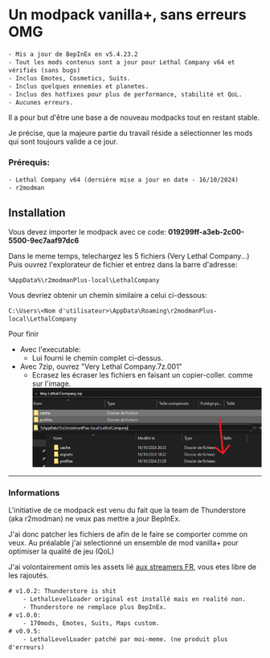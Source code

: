 # __Un modpack vanilla+, sans erreurs OMG__
```
- Mis a jour de BepInEx en v5.4.23.2
- Tout les mods contenus sont a jour pour Lethal Company v64 et vérifiés (sans bugs)
- Inclus Emotes, Cosmetics, Suits.
- Inclus quelques ennemies et planetes.
- Inclus des hotfixes pour plus de performance, stabilité et QoL.
- Aucunes erreurs.
```
Il a pour but d'être une base a de nouveau modpacks tout en restant stable.

Je précise, que la majeure partie du travail réside a sélectionner les mods qui sont toujours valide a ce jour.

### Prérequis:
```
- Lethal Company v64 (dernière mise a jour en date - 16/10/2024)
- r2modman
```
## Installation
Vous devez importer le modpack avec ce code: __019299ff-a3eb-2c00-5500-9ec7aaf97dc6__

Dans le meme temps, telechargez les 5 fichiers (Very Lethal Company...)
Puis ouvrez l'explorateur de fichier et entrez dans la barre d'adresse:
```
%AppData%\r2modmanPlus-local\LethalCompany
```
Vous devriez obtenir un chemin similaire a celui ci-dessous:
```
C:\Users\<Nom d'utilisateur>\AppData\Roaming\r2modmanPlus-local\LethalCompany
```
Pour finir
- Avec l'executable:
  - Lui fourni le chemin complet ci-dessus.
- Avec 7zip, ouvrez "Very Lethal Company.7z.001"
  - Ecrasez les écraser les fichiers en faisant un copier-coller. comme sur l'image.
![copier-ecraser](https://github.com/Benoit-corso/LethalModpack/blob/main/images/Ecraser.png?raw=true)
___

### Informations

L'initiative de ce modpack est venu du fait que la team de Thunderstore (aka r2modman) ne veux pas mettre a jour BepInEx.

J'ai donc patcher les fichiers de afin de le faire se comporter comme on veux.
Au préalable j'ai selectionné un ensemble de mod vanilla+ pour optimiser la qualité de jeu (QoL)

J'ai volontairement omis les assets lié [aux streamers FR](https://thunderstore.io/c/lethal-company/p/Canigou_Sudio/), vous etes libre de les rajoutés.

```
# v1.0.2: Thunderstore is shit
    - LethalLevelLoader original est installé mais en realité non.
    - Thunderstore ne remplace plus BepInEx.
# v1.0.0:
    - 170mods, Emotes, Suits, Maps custom.
# v0.9.5:
    - LethalLevelLoader patché par moi-meme. (ne produit plus d'erreurs)
```